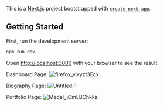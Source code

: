 This is a [Next.js](https://nextjs.org/) project bootstrapped with [`create-next-app`](https://github.com/vercel/next.js/tree/canary/packages/create-next-app).

## Getting Started

First, run the development server:
```bash
npm run dev
```
Open [http://localhost:3000](http://localhost:3000) with your browser to see the result.


Dashboard Page:
![firefox_vjvyzt3Ecx](https://github.com/AlnafisVSCode/next-Biography-Alnafis/assets/99893321/651396fb-b802-4ca0-8d64-65d49c63a951)

Biography Page:
![Untitled-1](https://github.com/AlnafisVSCode/next-Biography-Alnafis/assets/99893321/a7066b1b-c353-4cb2-b522-fd24b1f7584d)

Portfolio Page:
![Medal_jCmLBChkkz](https://github.com/AlnafisVSCode/next-Biography-Alnafis/assets/99893321/0ce16836-f0c2-4e36-82bd-3c026947e603)
